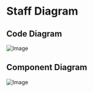 # Staff Diagram

## Code Diagram
![Image](https://github.com/user-attachments/assets/cb0e535a-5f9e-4a36-ade1-030d46af63e5)

## Component Diagram
![Image](https://github.com/user-attachments/assets/d5a2c61c-ea22-4ac3-8850-49255a741f32)